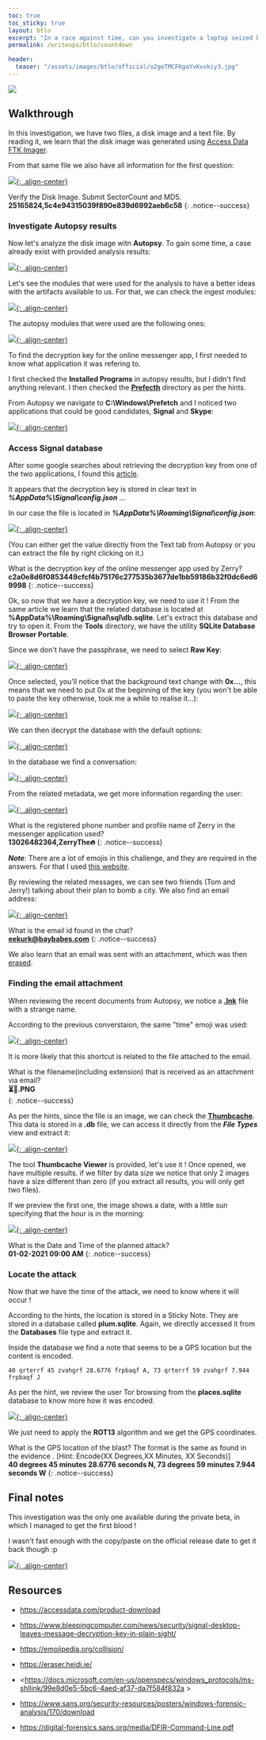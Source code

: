 ```yaml
---
toc: true
toc_sticky: true
layout: btlo
excerpt: "In a race against time, can you investigate a laptop seized by law enforcement to identify if a bomb threat is real or a hoax?"
permalink: /writeups/btlo/countdown

header:
  teaser: "/assets/images/btlo/official/o2geTMCFKgaYvKvokiy3.jpg"
---
```


![](/assets/images/btlo/official/o2geTMCFKgaYvKvokiy3.jpg)

## Walkthrough

In this investigation, we have two files, a disk image and a text file. By reading it, we learn that the disk image was generated using [Access Data FTK Imager](https://accessdata.com/product-download).

From that same file we also have all information for the first question:  

[![](/assets/images/btlo/countdown/a15ac1c2e02a4f6396feb03549426a86.png){: .align-center}](/assets/images/btlo/countdown/a15ac1c2e02a4f6396feb03549426a86.png)


Verify the Disk Image. Submit SectorCount and MD5.  
**25165824,5c4e94315039f890e839d6992aeb6c58**
{: .notice--success}

### Investigate Autopsy results

Now let's analyze the disk image witn **Autopsy**. To gain some time, a case already exist with provided analysis results:  

[![](/assets/images/btlo/countdown/4de5be29a29a461d98f95c0e78b6f180.png){: .align-center}](/assets/images/btlo/countdown/4de5be29a29a461d98f95c0e78b6f180.png)

Let's see the modules that were used for the analysis to have a better ideas with the artifacts available to us. For that, we can check the ingest modules:  

[![](/assets/images/btlo/countdown/f738d34b1c964f5bb37c7630bc857139.png){: .align-center}](/assets/images/btlo/countdown/f738d34b1c964f5bb37c7630bc857139.png)

The autopsy modules that were used are the following ones:  

[![](/assets/images/btlo/countdown/0efe55099d3644a3a4589e0782a38e7b.png){: .align-center}](/assets/images/btlo/countdown/0efe55099d3644a3a4589e0782a38e7b.png)

To find the decryption key for the online messenger app, I first needed to know what application it was refering to.

I first checked the **Installed Programs** in autopsy results, but I didn't find anything relevant. I then checked the [**Prefecth**](https://digital-forensics.sans.org/media/DFIR-Command-Line.pdf "Prefetch is one source of evidence of a program being run on a system, otherwise known as evidence of execution. Prefetch files are created in the C:\Windows\Prefetch folder when a program is run from a specific location. If that program is run from more than one location, there will be a separate Prefetch file created for each location from which the program ran. Prefetch files are not automatically deleted if the related program is deleted and therefore can be a source of historical information.") directory as per the hints.

From Autopsy we navigate to **C:\Windows\Prefetch** and I noticed two applications that could be good candidates, **Signal** and **Skype**:  

[![](/assets/images/btlo/countdown/7eeec3e1c07747a3b0d7ec5895e14247.png){: .align-center}](/assets/images/btlo/countdown/7eeec3e1c07747a3b0d7ec5895e14247.png)

### Access Signal database

After some google searches about retrieving the decryption key from one of the two applications, I found this [article](https://www.bleepingcomputer.com/news/security/signal-desktop-leaves-message-decryption-key-in-plain-sight/).

It appears that the decryption key is stored in clear text in ***%AppData%\Signal\config.json*** ...

In our case the file is located in ***%AppData%\Roaming\Signal\config.json***:  

[![](/assets/images/btlo/countdown/08dace888544417a8b7db1f8cf22a37a.png){: .align-center}](/assets/images/btlo/countdown/08dace888544417a8b7db1f8cf22a37a.png)

(You can either get the value directly from the Text tab from Autopsy or you can extract the file by right clicking on it.)

What is the decryption key of the online messenger app used by Zerry?  
**c2a0e8d6f0853449cfcf4b75176c277535b3677de1bb59186b32f0dc6ed69998**
{: .notice--success}

Ok, so now that we have a decryption key, we need to use it !
From the same article we learn that the related database is located at **%AppData%\Roaming\Signal\sql\db.sqlite**. Let's extract this database and try to open it. From the **Tools** directory, we have the utility **SQLite Database Browser Portable**.

Since we don't have the passphrase, we need to select **Raw Key**:  

[![](/assets/images/btlo/countdown/4f1981df89324a368d83b66d5f337911.png){: .align-center}](/assets/images/btlo/countdown/4f1981df89324a368d83b66d5f337911.png)

Once selected, you'll notice that the background text change with **0x...**, this means that we need to put 0x at the beginning of the key (you won't be able to paste the key otherwise, took me a while to realise it...):

[![](/assets/images/btlo/countdown/8c6b2f9b4c094b0aa529ede4dfa5e853.png){: .align-center}](/assets/images/btlo/countdown/8c6b2f9b4c094b0aa529ede4dfa5e853.png)

We can then decrypt the database with the default options:  

[![](/assets/images/btlo/countdown/12eb8a6bc6494bc685031bb16def91b0.png){: .align-center}](/assets/images/btlo/countdown/12eb8a6bc6494bc685031bb16def91b0.png)

In the database we find a conversation:  

[![](/assets/images/btlo/countdown/6203dca174314e05836859cfdecef93c.png){: .align-center}](/assets/images/btlo/countdown/6203dca174314e05836859cfdecef93c.png)

From the related metadata, we get more information regarding the user:  

[![](/assets/images/btlo/countdown/de8f8092d5024c829a881352d8ee580b.png){: .align-center}](/assets/images/btlo/countdown/de8f8092d5024c829a881352d8ee580b.png)

What is the registered phone number and profile name of Zerry in the messenger application used?  
**13026482364,ZerryThe🔥**
{: .notice--success}

***Note***: There are a lot of emojis in this challenge, and they are required in the answers. For that I used [this website](https://emojipedia.org).

By reviewing the related messages, we can see two friends (Tom and Jerry!) talking about their plan to bomb a city. We also find an email address:  

[![](/assets/images/btlo/countdown/b7959b412b4d4d449c32264fd8a93638.png){: .align-center}](/assets/images/btlo/countdown/b7959b412b4d4d449c32264fd8a93638.png)

What is the email id found in the chat?  
**eekurk@baybabes.com**
{: .notice--success}

We also learn that an email was sent with an attachment, which was then [erased](https://eraser.heidi.ie/).

### Finding the email attachment

When reviewing the recent documents from Autopsy, we notice a [**.lnk**](https://docs.microsoft.com/en-us/openspecs/windows_protocols/ms-shllink/99e8d0e5-5bc6-4aed-af37-da7f584f832a "Specifies the Shell Link Binary File Format, which contains information that can be used to access another data object. The Shell Link Binary File Format is the format of Windows files with the extension LNK.") file with a strange name. 

According to the previous converstaion, the same "time" emoji was used:  

[![](/assets/images/btlo/countdown/e26f4b0ae60c4183b5a7be06044ee1b2.png){: .align-center}](/assets/images/btlo/countdown/e26f4b0ae60c4183b5a7be06044ee1b2.png)

It is more likely that this shortcut is related to the file attached to the email.

What is the filename(including extension) that is received as an attachment via email?  
**⏳📅.PNG**  
{: .notice--success}

As per the hints, since the file is an image, we can check the [**Thumbcache**](https://www.sans.org/security-resources/posters/windows-forensic-analysis/170/download "Thumbnails of pictures, office documents, and folders exist in a database called the thumbcache. Each user will have their own database based on the thumbnail sizes viewed by the user (small, medium, large, and extra-larger)"). This data is stored in a **.db** file, we can access it directly from the ***File Types*** view and extract it:  

[![](/assets/images/btlo/countdown/26339d45b29c4f849e797e4c8cf955b0.png){: .align-center}](/assets/images/btlo/countdown/26339d45b29c4f849e797e4c8cf955b0.png)

The tool **Thumbcache Viewer** is provided, let's use it !
Once opened, we have multiple results.
if we filter by data size we notice that only 2 images have a size different than zero (if you extract all results, you will only get two files).

If we preview the first one, the image shows a date, with a little sun specifying that the hour is in the morning:  

[![](/assets/images/btlo/countdown/323beb4f24d74ed6aae456c35e8dceb6.png){: .align-center}](/assets/images/btlo/countdown/323beb4f24d74ed6aae456c35e8dceb6.png)

What is the Date and Time of the planned attack?  
**01-02-2021 09:00 AM**
{: .notice--success}

### Locate the attack

Now that we have the time of the attack, we need to know where it will occur !

According to the hints, the location is stored in a Sticky Note. They are stored in a database called **plum.sqlite**. Again, we directly accessed it from the **Databases** file type and extract it.

Inside the database we find a note that seems to be a GPS location but the content is encoded.

```
40 qrterrf 45 zvahgrf 28.6776 frpbaqf A, 73 qrterrf 59 zvahgrf 7.944 frpbaqf J
```

As per the hint, we review the user Tor browsing from the **places.sqlite** database to know more how it was encoded.  

[![](/assets/images/btlo/countdown/e0a032b92bbc4747ad4c79fa42c3f8f6.png){: .align-center}](/assets/images/btlo/countdown/e0a032b92bbc4747ad4c79fa42c3f8f6.png)

We just need to apply the **ROT13** algorithm and we get the GPS coordinates.

What is the GPS location of the blast? The format is the same as found in the evidence . [Hint: Encode(XX Degrees,XX Minutes, XX Seconds)]  
**40 degrees 45 minutes 28.6776 seconds N, 73 degrees 59 minutes 7.944 seconds W**
{: .notice--success}

## Final notes

This investigation was the only one available during the private beta, in which I managed to get the first blood !

I wasn't fast enough with the copy/paste on the official release date to get it back though :p

[![](/assets/images/btlo/countdown/41e5dad237b9456b87ed9535d03f01fb.png){: .align-center}](/assets/images/btlo/countdown/41e5dad237b9456b87ed9535d03f01fb.png)

## Resources

- <https://accessdata.com/product-download>

- <https://www.bleepingcomputer.com/news/security/signal-desktop-leaves-message-decryption-key-in-plain-sight/>

- <https://emojipedia.org/collision/>

- <https://eraser.heidi.ie/>

- <https://docs.microsoft.com/en-us/openspecs/windows_protocols/ms-shllink/99e8d0e5-5bc6-4aed-af37-da7f584f832a >

- <https://www.sans.org/security-resources/posters/windows-forensic-analysis/170/download>

- <https://digital-forensics.sans.org/media/DFIR-Command-Line.pdf>
